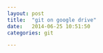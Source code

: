 ```yaml
---
layout: post
title:  "git on google drive"
date:   2014-06-25 10:51:50
categories: git

---
```


	

	